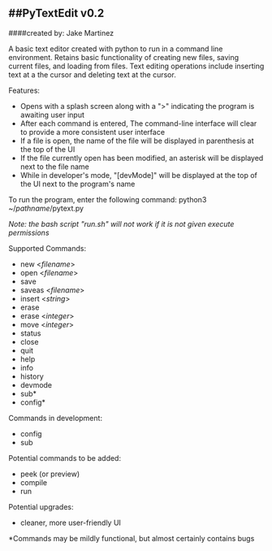 ##PyTextEdit v0.2
-----------------------------
####created by: Jake Martinez

A basic text editor created with python to run in a command line
environment. Retains basic functionality of creating new files,
saving current files, and loading from files. Text editing operations
include inserting text at a the cursor and deleting text at the cursor.

Features:
- Opens with a splash screen along with a ">" indicating the program
is awaiting user input
- After each command is entered, The command-line interface will clear
to provide a more consistent user interface
- If a file is open, the name of the file will be displayed in parenthesis
at the top of the UI
- If the file currently open has been modified, an asterisk will be
displayed next to the file name
- While in developer's mode, "[devMode]" will be displayed at the top
of the UI next to the program's name

To run the program, enter the following command:
python3 ~/*pathname*/pytext.py

*Note: the bash script "run.sh" will not work if it is not given
      execute permissions*

Supported Commands: 
- new <*filename*>
- open <*filename*>
- save 
- saveas <*filename*>
- insert <*string*>
- erase
- erase <*integer*>
- move <*integer*> 
- status
- close
- quit
- help
- info
- history
- devmode
- sub*
- config*

Commands in development:
- config
- sub

Potential commands to be added:
- peek (or preview)
- compile
- run

Potential upgrades:
- cleaner, more user-friendly UI

*Commands may be mildly functional, but almost certainly contains bugs